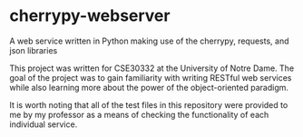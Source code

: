 cherrypy-webserver
==================

A web service written in Python making use of the cherrypy, requests, and json libraries


This project was written for CSE30332 at the University of Notre Dame. The goal of the project was to gain familiarity
with writing RESTful web services while also learning more about the power of the object-oriented paradigm.

It is worth noting that all of the test files in this repository were provided to me by my professor as a means of 
checking the functionality of each individual service.
